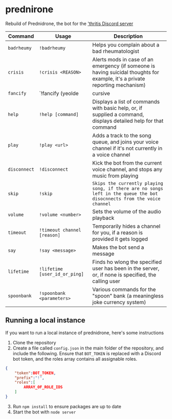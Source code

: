 # prednirone
Rebuild of Prednidrone, the bot for the ['thritis Discord server](https://discord.gg/AbkJa8h)

| Command | Usage | Description |
| --- | --- | --- |
| `badrheumy` | `!badrheumy` | Helps you complain about a bad rheumatologist |
| `crisis` | `!crisis <REASON>` | Alerts mods in case of an emergency (if someone is having suicidal thoughts for example, it's a private reporting mechanism) |
| `fancify` | `!fancify (yeolde|cursive|stroke|australian) message goes here` |  Makes the provided text fancy, either yeolde (`𝔶𝔢𝔬𝔩𝔡𝔢`), cursive (`𝓬𝓾𝓻𝓼𝓲𝓿𝓮`), stroke (`丂ㄒ尺ㄖҜ乇`), or australian (`uɐılɐɹʇsnɐ`) |
| `help` | `!help [command]` | Displays a list of commands with basic help, or, if supplied a command, displays detailed help for that command |
| `play` | `!play <url>` | Adds a track to the song queue, and joins your voice channel if it's not currently in a voice channel |
| `disconnect` | `!disconnect` | Kick the bot from the current voice channel, and stops any music from playing |
| `skip` | `!skip` | `Skips the currently playing song, if there are no songs left in the queue the bot disocnnects from the voice channel` |
| `volume` | `!volume <number>` | Sets the volume of the audio playback |
| `timeout` | `!timeout channel [reason]` | Temporarily hides a channel for you, if a reason is provided it gets logged |
| `say` | `!say <message>` | Makes the bot send a message |
| `lifetime` | `!lifetime [user_id_or_ping]` | Finds ho wlong the specified user has been in the server, or, if none is specified, the calling user |
| `spoonbank` | `!spoonbank <parameters>` | Various commands for the "spoon" bank (a meaningless joke currency system) |


## Running a local instance

If you want to run a local instance of prednidrone, here's some instructions

1. Clone the repository
2. Create a file called `config.json` in the main folder of the repository, and include the following. Ensure that `BOT_TOKEN` is replaced with a Discord bot token, and the roles array contains all assignable roles. 
```json
{
    "token":BOT_TOKEN,
    "prefix":"!",
    "roles":[
        ARRAY_OF_ROLE_IDS
    ]
}
```
3. Run `npm install` to ensure packages are up to date
4. Start the bot with `node server`


